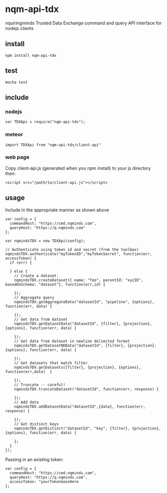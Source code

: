 # nqm-api-tdx
nquiringminds Trusted Data Exchange command and query API interface for nodejs clients

## install
```
npm install nqm-api-tdx
```

## test
```
mocha test
```

## include

### nodejs
```
var TDXApi = require("nqm-api-tdx");
```

### meteor
```
import TDXApi from "nqm-api-tdx/client-api"
```

### web page
Copy client-api.js (generated when you npm install) to your js directory then:
```
<script src="/path/to/client-api.js"></script>
```

## usage
Include in the appropriate manner as shown above

```
var config = {
  commandHost: "https://cmd.nqminds.com",
  queryHost: "https://q.nqminds.com"  
};

var nqmindsTDX = new TDXApi(config);

// Authenticate using token id and secret (from the toolbox)
nqmindsTDX.authenticate("myTokenID","myTokenSecret", function(err, accessToken) {
  if (err) {

  } else {
    // Create a dataset.
    nqmindsTDX.createDataset({ name: "foo", parentId: "xyzID", basedOnSchema: "dataset"}, function(err,id) {
      
    });
    // Aggregate query
    nqmindsTDX.getAggregateData("datasetId", "pipeline", {options},  function(err, data) {

    });
    // Get data from dataset
    nqmindsTDX.getDatasetData("datasetId", {filter}, {projection}, {options}, function(err, data) {
    
    });
    // Get data from dataset in newline delimited format
    nqmindsTDX.getDatasetNDData("datasetId", {filter}, {projection}, {options}, function(err, data) {
    
    });
    // Get datasets that match filter
    nqmindsTDX.getDatasets({filter}, {projection}, {options},  function(err,data)  {

    });
    // Truncate -- careful!
    nqmindsTDX.truncateDataset("datasetId", function(err, response) {

    });
    // Add data 
    nqmindsTDX.addDatasetData("datasetId",{data}, function(err, response) {

    });
    // Get distinct keys
    nqmindsTDX.getDistinct("datasetId", "key", {filter}, {projection}, {options}, function(err, data) {

    };
  }  
});
```
Passing in an existing token:
```
var config = {
  commandHost: "https://cmd.nqminds.com",
  queryHost: "https://q.nqminds.com",
  accessToken: "yourTokenGoesHere  
};
```
